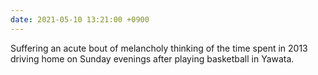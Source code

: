 ```yaml
---
date: 2021-05-10 13:21:00 +0900
---
```


Suffering an acute bout of melancholy thinking of the time spent in 2013 driving home on Sunday evenings after playing basketball in Yawata.
